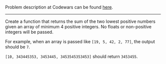 Problem description at Codewars can be found
[here](https://www.codewars.com/kata/558fc85d8fd1938afb000014/train/python).

-------------

Create a function that returns the sum of the two lowest positive numbers given an array of minimum
4 positive integers. No floats or non-positive integers will be passed.
<br>

For example, when an array is passed like `[19, 5, 42, 2, 77]`, the output should be `7`.
<br>

`[10, 343445353, 3453445, 3453545353453]` should return `3453455`.
